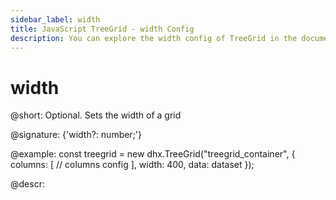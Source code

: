 ```yaml
---
sidebar_label: width
title: JavaScript TreeGrid - width Config 
description: You can explore the width config of TreeGrid in the documentation of the DHTMLX JavaScript UI library. Browse developer guides and API reference, try out code examples and live demos, and download a free 30-day evaluation version of DHTMLX Suite 7.
---
```


# width

@short: Optional. Sets the width of a grid

@signature: {'width?: number;'}

@example:
const treegrid = new dhx.TreeGrid("treegrid_container", {
	columns: [
		// columns config
	],
	width: 400,
	data: dataset
});

@descr:

[comment]: # (@related: treegrid/configuration.md#widthheight treegrid/initialization.md#initialize-treegrid)

[comment]: # (@relatedapi: treegrid/api/treegrid_height_config.md)
